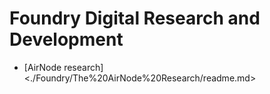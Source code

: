 # Foundry Digital Research and Development


- [AirNode research]<./Foundry/The%20AirNode%20Research/readme.md>

